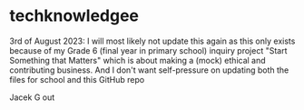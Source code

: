 # techknowledgee
3rd of August 2023:
I will most likely not update this again as this 
only exists because of my Grade 6 (final year in primary school)
inquiry project "Start Something that Matters" which is about making a (mock)
ethical and contributing business.
And I don't want self-pressure on updating both the files for school and
this GitHub repo

Jacek G
out
